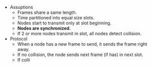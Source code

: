 - Assuptions
	- Frames share a same length.
	- Time partitioned into equal size slots.
	- Nodes start to transmit only at slot beginning.
	- **Nodes are synchronized.**
	- If 2 or more nodes transmit in slot, all nodes detect collision.
- Protocol
	- When a node has a new frame to send, it sends the frame right away.
	- If no collision, the node sends next frame (if has) in next slot.
	- If colli